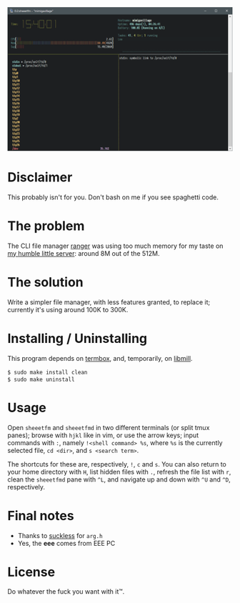 ![](res/screen.png)

# Disclaimer

This probably isn't for you. Don't bash on me if you see spaghetti code.

# The problem

The CLI file manager [ranger](https://github.com/ranger/ranger) was using too much memory for my taste
on [my humble little server](https://about.gandas.us.to/): around 8M out of the 512M.

# The solution

Write a simpler file manager, with less features granted, to replace it; currently it's
using around 100K to 300K.

# Installing / Uninstalling

This program depends on [termbox](https://github.com/nsf/termbox), and, temporarily,
on [libmill](https://github.com/sustrik/libmill).

```
$ sudo make install clean
$ sudo make uninstall
```

# Usage

Open `sheeetfm` and `sheeetfmd` in two different terminals (or split tmux panes);
browse with `hjkl` like in vim, or use the arrow keys; input commands with `:`,
namely `!<shell command> %s`, where `%s` is the currently selected file, `cd <dir>`,
and `s <search term>`.

The shortcuts for these are, respectively, `!`, `c` and `s`. You can also return to
your home directory with `H`, list hidden files with `.`, refresh the file list with
`r`, clean the `sheeetfmd` pane with `^L`, and navigate up and down with `^U` and `^D`,
respectively.

# Final notes

* Thanks to [suckless](https://suckless.org/) for `arg.h`
* Yes, the **eee** comes from EEE PC

# License

Do whatever the fuck you want with it™.
